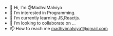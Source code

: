 - 👋 Hi, I’m @MadhviMalviya
- 👀 I’m interested in Programming.
- 🌱 I’m currently learning JS,Reactjs.
- 💞️ I’m looking to collaborate on ...
- 📫 How to reach me madhvimalviya1@gmail.com 

<!---
MadhviMalviya/MadhviMalviya is a ✨ special ✨ repository because its `README.md` (this file) appears on your GitHub profile.
You can click the Preview link to take a look at your changes.
--->
